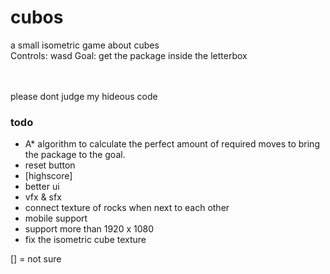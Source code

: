 # cubos
a small isometric game about cubes<br />
Controls: wasd
Goal: get the package inside the letterbox

<br /><br />
please dont judge my hideous code 

### todo
- A* algorithm to calculate the perfect amount of required moves to bring the package to the goal.
- reset button
- [highscore]
- better ui
- vfx & sfx
- connect texture of rocks when next to each other
- mobile support
- support more than 1920 x 1080
- fix the isometric cube texture

[] = not sure

<!-- 

Credits: 
  package: https://twitter.com/davitmasia/status/1189869163323568128
  rock: https://www.davidepesce.com/2020/06/05/pixel-art-tutorial-how-to-draw-rocks-in-isometric-view/
  letterbox: Me (sorry im quiete proud of it)

-->

